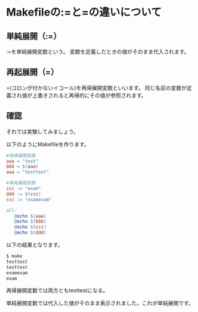 # Makefileの:=と=の違いについて

## 単純展開（:=）

:=を単純展開変数という。
変数を定義したときの値がそのまま代入されます。

## 再起展開（=）

=(コロンが付かないイコール)を再帰展開変数といいます。
同じ名前の変数が定義され値が上書きされると再帰的にその値が参照されます。

## 確認

それでは実験してみましょう。

以下のようにMakefileを作ります。

```makefile
#再帰展開変数
aaa = "test"
bbb = $(aaa)
aaa = "testtest"

#単純展開変数
ccc := "exam"
ddd := $(ccc)
ccc := "examexam"

all:
   @echo $(aaa)
   @echo $(bbb)
   @echo $(ccc)
   @echo $(ddd)
```

以下の結果となります。

```bash
$ make
testtest
testtest
examexam
exam
```

再帰展開変数では両方ともtesttestになる。

単純展開変数では代入した値がそのまま表示されました。これが単純展開です。
